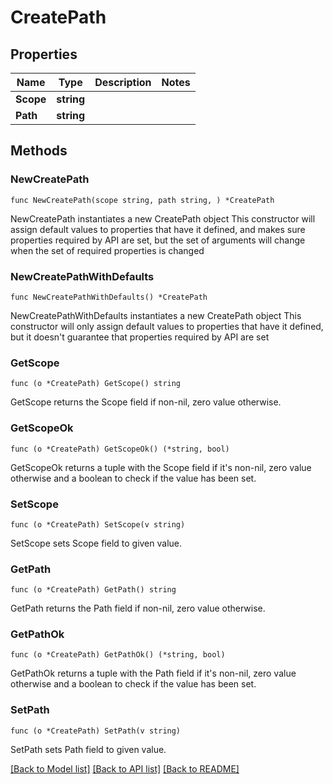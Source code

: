 # CreatePath

## Properties

Name | Type | Description | Notes
------------ | ------------- | ------------- | -------------
**Scope** | **string** |  | 
**Path** | **string** |  | 

## Methods

### NewCreatePath

`func NewCreatePath(scope string, path string, ) *CreatePath`

NewCreatePath instantiates a new CreatePath object
This constructor will assign default values to properties that have it defined,
and makes sure properties required by API are set, but the set of arguments
will change when the set of required properties is changed

### NewCreatePathWithDefaults

`func NewCreatePathWithDefaults() *CreatePath`

NewCreatePathWithDefaults instantiates a new CreatePath object
This constructor will only assign default values to properties that have it defined,
but it doesn't guarantee that properties required by API are set

### GetScope

`func (o *CreatePath) GetScope() string`

GetScope returns the Scope field if non-nil, zero value otherwise.

### GetScopeOk

`func (o *CreatePath) GetScopeOk() (*string, bool)`

GetScopeOk returns a tuple with the Scope field if it's non-nil, zero value otherwise
and a boolean to check if the value has been set.

### SetScope

`func (o *CreatePath) SetScope(v string)`

SetScope sets Scope field to given value.


### GetPath

`func (o *CreatePath) GetPath() string`

GetPath returns the Path field if non-nil, zero value otherwise.

### GetPathOk

`func (o *CreatePath) GetPathOk() (*string, bool)`

GetPathOk returns a tuple with the Path field if it's non-nil, zero value otherwise
and a boolean to check if the value has been set.

### SetPath

`func (o *CreatePath) SetPath(v string)`

SetPath sets Path field to given value.



[[Back to Model list]](../README.md#documentation-for-models) [[Back to API list]](../README.md#documentation-for-api-endpoints) [[Back to README]](../README.md)


